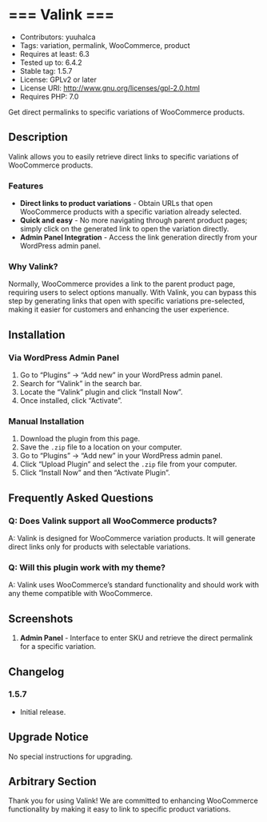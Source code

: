 # === Valink ===
- Contributors: yuuhalca
- Tags: variation, permalink, WooCommerce, product
- Requires at least: 6.3
- Tested up to: 6.4.2
- Stable tag: 1.5.7
- License: GPLv2 or later
- License URI: http://www.gnu.org/licenses/gpl-2.0.html
- Requires PHP: 7.0

Get direct permalinks to specific variations of WooCommerce products.

## Description

Valink allows you to easily retrieve direct links to specific variations of WooCommerce products. 

### Features

* **Direct links to product variations** - Obtain URLs that open WooCommerce products with a specific variation already selected.
* **Quick and easy** - No more navigating through parent product pages; simply click on the generated link to open the variation directly.
* **Admin Panel Integration** - Access the link generation directly from your WordPress admin panel.

### Why Valink?

Normally, WooCommerce provides a link to the parent product page, requiring users to select options manually. With Valink, you can bypass this step by generating links that open with specific variations pre-selected, making it easier for customers and enhancing the user experience.

## Installation

### Via WordPress Admin Panel

1. Go to “Plugins” -> “Add new” in your WordPress admin panel.
2. Search for “Valink” in the search bar.
3. Locate the “Valink” plugin and click “Install Now”.
4. Once installed, click “Activate”.

### Manual Installation

1. Download the plugin from this page.
2. Save the `.zip` file to a location on your computer.
3. Go to “Plugins” -> “Add new” in your WordPress admin panel.
4. Click “Upload Plugin” and select the `.zip` file from your computer.
5. Click “Install Now” and then “Activate Plugin”.

## Frequently Asked Questions

### Q: Does Valink support all WooCommerce products?
A: Valink is designed for WooCommerce variation products. It will generate direct links only for products with selectable variations.

### Q: Will this plugin work with my theme?
A: Valink uses WooCommerce’s standard functionality and should work with any theme compatible with WooCommerce.

## Screenshots

1. **Admin Panel** - Interface to enter SKU and retrieve the direct permalink for a specific variation.

## Changelog

### 1.5.7
* Initial release.

## Upgrade Notice

No special instructions for upgrading.

## Arbitrary Section

Thank you for using Valink! We are committed to enhancing WooCommerce functionality by making it easy to link to specific product variations.